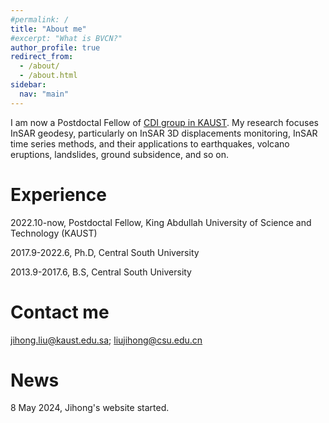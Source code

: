 ```yaml
---
#permalink: /
title: "About me"
#excerpt: "What is BVCN?"
author_profile: true
redirect_from: 
  - /about/
  - /about.html
sidebar:
  nav: "main"
---
```


I am now a Postdoctal Fellow of [CDI group in KAUST](https://cdi.kaust.edu.sa). My research focuses InSAR geodesy, particularly on InSAR 3D displacements monitoring, InSAR time series methods, and their applications to earthquakes, volcano eruptions, landslides, ground subsidence, and so on.

Experience
======
2022.10-now, Postdoctal Fellow, King Abdullah University of Science and Technology (KAUST)

2017.9-2022.6, Ph.D, Central South University

2013.9-2017.6, B.S, Central South University

Contact me
======
jihong.liu@kaust.edu.sa; liujihong@csu.edu.cn

News
======
8 May 2024, Jihong's website started.



